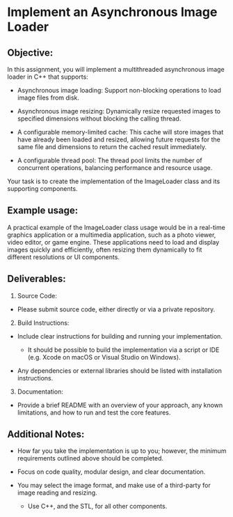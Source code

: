 # Implement an Asynchronous Image Loader

## Objective:
In this assignment, you will implement a multithreaded asynchronous image loader in C++ that supports:

- Asynchronous image loading: Support non-blocking operations to load image files from disk. 

- Asynchronous image resizing: Dynamically resize requested images to specified dimensions without blocking the calling thread.

- A configurable memory-limited cache: This cache will store images that have already been loaded and resized, allowing future requests for the same file and dimensions to return the cached result immediately.

- A configurable thread pool: The thread pool limits the number of concurrent operations, balancing performance and resource usage.

Your task is to create the implementation of the ImageLoader class and its supporting components.

## Example usage:
A practical example of the ImageLoader class usage would be in a real-time graphics application or a multimedia application, such as a photo viewer, video editor, or game engine. These applications need to load and display images quickly and efficiently, often resizing them dynamically to fit different resolutions or UI components.

## Deliverables:

1. Source Code:

- Please submit source code, either directly or via a private repository.

2. Build Instructions:

- Include clear instructions for building and running your implementation. 
  - It should be possible to build the implementation via a script or IDE (e.g. Xcode on macOS or Visual Studio on Windows).

- Any dependencies or external libraries should be listed with installation instructions.

3. Documentation:

- Provide a brief README with an overview of your approach, any known limitations, and how to run and test the core features.

## Additional Notes:

- How far you take the implementation is up to you; however, the minimum requirements outlined above should be completed.

- Focus on code quality, modular design, and clear documentation.

- You may select the image format, and make use of a third-party for image reading and resizing. 
  - Use C++, and the STL, for all other components.
